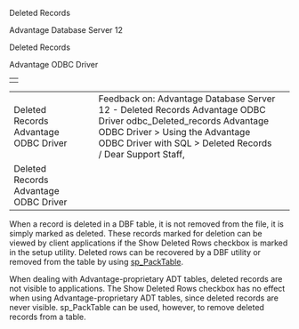 Deleted Records




Advantage Database Server 12  

Deleted Records

Advantage ODBC Driver

|  |
| --- |
|  |

|  |  |  |  |  |
| --- | --- | --- | --- | --- |
| Deleted Records  Advantage ODBC Driver |  |  | Feedback on: Advantage Database Server 12 - Deleted Records Advantage ODBC Driver odbc\_Deleted\_records Advantage ODBC Driver > Using the Advantage ODBC Driver with SQL > Deleted Records / Dear Support Staff, |  |
| Deleted Records  Advantage ODBC Driver |  |  |  |  |

When a record is deleted in a DBF table, it is not removed from the file, it is simply marked as deleted. These records marked for deletion can be viewed by client applications if the Show Deleted Rows checkbox is marked in the setup utility. Deleted rows can be recovered by a DBF utility or removed from the table by using [sp\_PackTable](master_sp_packtable.htm).

When dealing with Advantage-proprietary ADT tables, deleted records are not visible to applications. The Show Deleted Rows checkbox has no effect when using Advantage-proprietary ADT tables, since deleted records are never visible. sp\_PackTable can be used, however, to remove deleted records from a table.